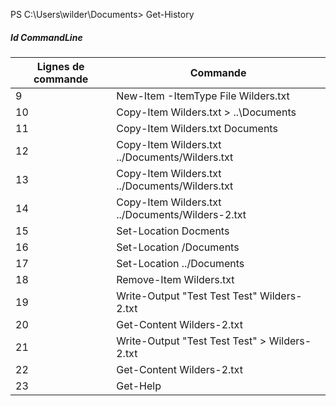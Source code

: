 PS C:\Users\wilder\Documents> Get-History
##### Id CommandLine                                                                                                                                          
| Lignes de commande | Commande |
| --- | ---- |
| 9 | New-Item -ItemType File Wilders.txt |   
| 10 | Copy-Item Wilders.txt > ..\Documents |          
| 11 | Copy-Item Wilders.txt Documents |   
| 12 | Copy-Item Wilders.txt ../Documents/Wilders.txt  |    
| 13 | Copy-Item Wilders.txt ../Documents/Wilders.txt |
| 14 | Copy-Item Wilders.txt ../Documents/Wilders-2.txt |
| 15 | Set-Location Docments |
| 16 | Set-Location /Documents |
| 17 | Set-Location ../Documents |
| 18 | Remove-Item Wilders.txt |
| 19 | Write-Output "Test Test Test" Wilders-2.txt |
| 20 | Get-Content Wilders-2.txt |
| 21 | Write-Output "Test Test Test" > Wilders-2.txt |
| 22 | Get-Content Wilders-2.txt |
| 23 | Get-Help |
